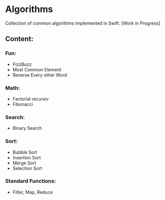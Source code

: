 # Algorithms

Collection of common algorithms implemented in Swift. [Work in Progress]

## Content:

### Fun:
- FizzBuzz
- Most Common Element
- Reverse Every other Word

### Math:
- Factorial recursiv
- Fibonacci

### Search:
- Binary Search

### Sort:
- Bubble Sort
- Insertion Sort
- Merge Sort
- Selection Sort

### Standard Functions:
- Filter, Map, Reduce


